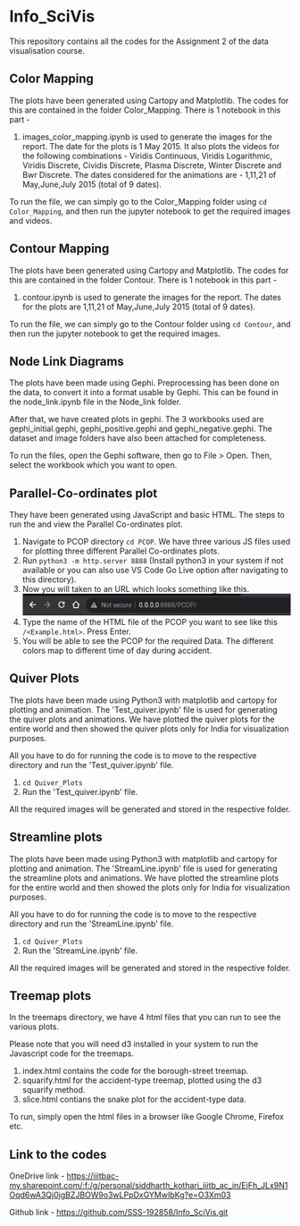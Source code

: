 # Info_SciVis

This repository contains all the codes for the Assignment 2 of the data visualisation course.

## Color Mapping
The plots have been generated using Cartopy and Matplotlib. The codes for this are contained in the folder Color_Mapping. There is 1 notebook in this part - 

1. images_color_mapping.ipynb is used to generate the images for the report. The date for the plots is 1 May 2015. It also plots the videos for the following combinations - Viridis Continuous, Viridis Logarithmic, Viridis Discrete, Cividis Discrete, Plasma Discrete, Winter Discrete and Bwr Discrete. The dates considered for the animations are - 1,11,21 of May,June,July 2015 (total of 9 dates).

To run the file, we can simply go to the Color_Mapping folder using `cd Color_Mapping`, and then run the jupyter notebook to get the required images and videos.

## Contour Mapping
The plots have been generated using Cartopy and Matplotlib. The codes for this are contained in the folder Contour. There is 1 notebook in this part - 

1. contour.ipynb is used to generate the images for the report. The dates for the plots are 1,11,21 of May,June,July 2015 (total of 9 dates).

To run the file, we can simply go to the Contour folder using `cd Contour`, and then run the jupyter notebook to get the required images.
 
## Node Link Diagrams
The plots have been made using Gephi. Preprocessing has been done on the data, to convert it into a format usable by Gephi. This can be found in the node_link.ipynb file in the Node_link folder.

After that, we have created plots in gephi. The 3 workbooks used are gephi_initial.gephi, gephi_positive.gephi and gephi_negative.gephi. The dataset and image folders have also been attached for completeness.

To run the files, open the Gephi software, then go to File > Open. Then, select the workbook which you want to open.

## Parallel-Co-ordinates plot
They have been generated using JavaScript and basic HTML. The steps to run the and view the Parallel Co-ordinates plot.

1. Navigate to PCOP directory `cd PCOP`. We have three various JS files used for plotting three different Parallel Co-ordinates plots.
2. Run ` python3 -m http.server 8888 ` (Install python3 in your system if not available or you can also use VS Code Go Live option after navigating to this directory).
3. Now you will taken to an URL which looks something like this. ![plot](./ReadmeImages/Header.png)
4. Type the name of the HTML file of the PCOP you want to see like this `/<Example.html>`. Press Enter.
5. You will be able to see the PCOP for the required Data. The different colors map to different time of day during accident.


## Quiver Plots
The plots have been made using Python3 with matplotlib and cartopy for plotting and animation. The 'Test_quiver.ipynb' file is used for generating the quiver plots and animations. We have plotted the quiver plots for the entire world and then showed the quiver plots only for India for visualization purposes.

All you have to do for running the code is to move to the respective directory and run the 'Test_quiver.ipynb' file. 

1. `cd Quiver_Plots`
2. Run the 'Test_quiver.ipynb' file.

All the required images will be generated and stored in the respective folder.

## Streamline plots

The plots have been made using Python3 with matplotlib and cartopy for plotting and animation. The 'StreamLine.ipynb' file is used for generating the streamline plots and animations. We have plotted the streamline plots for the entire world and then showed the plots only for India for visualization purposes.

All you have to do for running the code is to move to the respective directory and run the 'StreamLine.ipynb' file. 

1. `cd Quiver_Plots`
2.  Run the 'StreamLine.ipynb' file.

All the required images will be generated and stored in the respective folder.

## Treemap plots
In the treemaps directory, we have 4 html files that you can run to see the various plots.

Please note that you will need d3 installed in your system to run the Javascript code for the treemaps.

1. index.html contains the code for the borough-street treemap.
2. squarify.html for the accident-type treemap, plotted using the d3 squarify method.
3. slice.html contians the snake plot for the accident-type data.

To run, simply open the html files in a browser like Google Chrome, Firefox etc.

## Link to the codes

OneDrive link - 
https://iiitbac-my.sharepoint.com/:f:/g/personal/siddharth_kothari_iiitb_ac_in/EjFh_JLx9N1Oqd6wA3Qj0jgBZJBOW9o3wLPpDxGYMwIbKg?e=O3Xm03 

Github link - 
https://github.com/SSS-192858/Info_SciVis.git

